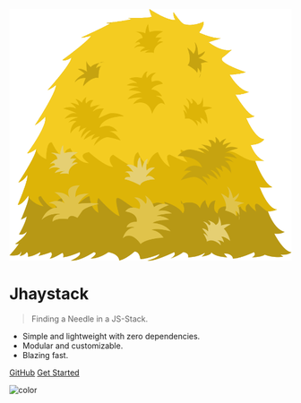 [//]: <> (This is also a comment.)
![logo](logo_small.svg)

# Jhaystack

> Finding a Needle in a JS-Stack.

- Simple and lightweight with zero dependencies.
- Modular and customizable.
- Blazing fast.

[GitHub](https://github.com/fukurosan/Jhaystack)
[Get Started](#getting-started)

<!-- background color -->

![color](#f0f0f0)